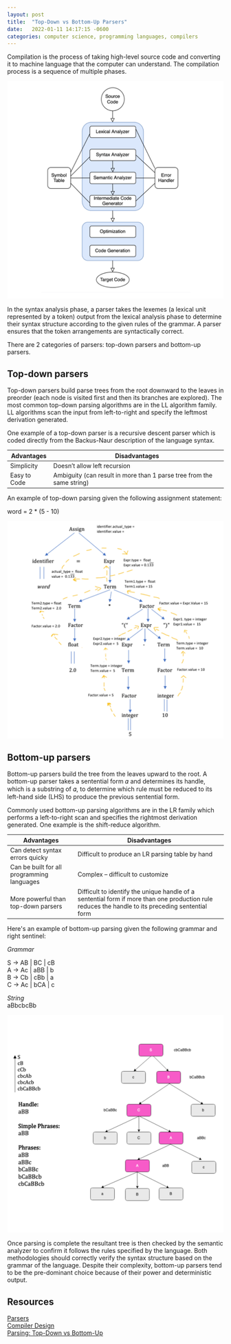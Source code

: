 ```yaml
---
layout: post
title:  "Top-Down vs Bottom-Up Parsers"
date:   2022-01-11 14:17:15 -0600
categories: computer science, programming languages, compilers
---
```


Compilation is the process of taking high-level source code and converting it to machine language that the computer can understand. The compilation process is a sequence of multiple phases.  

![Compilation Process](/assets/images/compilation-process.png)

In the syntax analysis phase, a parser takes the lexemes (a lexical unit represented by a token) output from the lexical analysis phase to determine their syntax structure according to the given rules of the grammar. A parser ensures that the token arrangements are syntactically correct.  

There are 2 categories of parsers: top-down parsers and bottom-up parsers.  

## Top-down parsers

Top-down parsers build parse trees from the root downward to the leaves in preorder (each node is visited first and then its branches are explored). The most common top-down parsing algorithms are in the LL algorithm family. LL algorithms scan the input from left-to-right and specify the leftmost derivation generated.  

One example of a top-down parser is a recursive descent parser which is coded directly from the Backus-Naur description of the language syntax.

| Advantages | Disadvantages |
| ----------- | ----------- |
| Simplicity | Doesn’t allow left recursion      |
| Easy to Code   | Ambiguity (can result in more than 1 parse tree from the same string)        |

An example of top-down parsing given the following assignment statement:

word = 2 * (5 - 10)

![Top-down parse example](/assets/images/top-down-parse.png)

## Bottom-up parsers

Bottom-up parsers build the tree from the leaves upward to the root. A bottom-up parser takes a sentential form 𝛼 and determines its handle, which is a substring of 𝛼, to determine which rule must
be reduced to its left-hand side (LHS) to produce the previous sentential form.  

Commonly used bottom-up parsing algorithms are in the LR family which performs a left-to-right scan and specifies the rightmost derivation generated. One example is the shift-reduce algorithm.

| Advantages | Disadvantages |
| ----------- | ----------- |
| Can detect syntax errors quicky | Difficult to produce an LR parsing table by hand |
| Can be built for all programming languages   | Complex – difficult to customize |
| More powerful than top-down parsers | Difficult to identify the unique handle of a sentential form if more than one production rule reduces the handle to its preceding sentential form |

Here's an example of bottom-up parsing given the following grammar and right sentinel:

*Grammar*

S → AB \| BC \| cB  
A → Ac \| aBB \| b  
B → Cb \| cBb \| a  
C → Ac \| bCA \| c  

*String*  
aBbcbcBb

![Bottom-Up Parse Tree Example](/assets/images/bottom-up-parse.png)

Once parsing is complete the resultant tree is then checked by the semantic analyzer to confirm it follows the rules specified by the language. Both methodologies should correctly verify the syntax structure based on the grammar of the language. Despite their complexity, bottom-up parsers tend to be the pre-dominant choice because of their power and deterministic output.  

## Resources
[Parsers](https://en.wikipedia.org/wiki/Parsing)  
[Compiler Design](https://www.tutorialspoint.com/compiler_design/compiler_design_phases_of_compiler.htm)  
[Parsing: Top-Down vs Bottom-Up](https://jeffreykegler.github.io/Ocean-of-Awareness-blog/individual/2014/11/ll.html)
